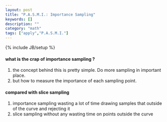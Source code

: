 ```yaml
---
layout: post
title: "P.A.S.M.I.: Importance Sampling"
keywords: []
description: ""
category: "math"
tags: ["apply","P.A.S.M.I."]
---
```

{% include JB/setup %}

#### what is the crap of importance sampling ?
1. the concept behind this is pretty simple. Do more sampling in important place.
2. but how to measure the importance of each sampling point.


#### compared with slice sampling

1. importance sampling wasting a lot of time drawing samples that outside of the curve and rejecting it
2. slice sampling without any wasting time on points outside the curve
